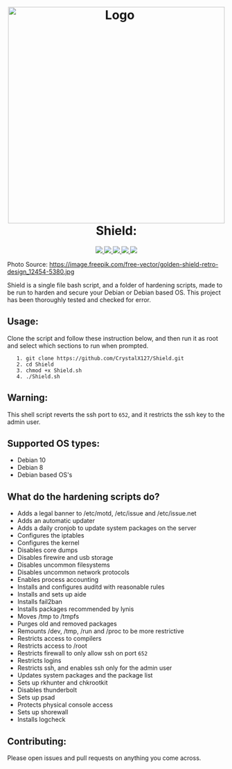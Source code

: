 <h1 align="center">
  <br>
  <a href="https://github.com/CrystalX127/Shield.git"><img src="https://image.freepik.com/free-vector/golden-shield-retro-design_12454-5380.jpg" alt="Logo" width="500"></a>
  <br>
  Shield:
  <br>
</h1>

<p align="center">
  <a href="https://github.com/CrystalX127/Shield.git">
      <img src="https://img.shields.io/badge/Liscence-GNU GPL v.3.0-informational?style=flat-square&logo=appveyor">
  </a>
  <a href="https://github.com/CrystalX127/Shield.git">
      <img src="https://img.shields.io/badge/Language-Bash-9cf?style=flat-square&logo=appveyor" >
  </a>
  <a href="https://github.com/CrystalX127/Shield.git">
    <img src="https://img.shields.io/badge/Repository Status-Active-success?style=flat-square&logo=appveyor">
  </a>
  <a href="https://github.com/CrystalX127/Shield.git">
      <img src="https://img.shields.io/badge/Contributions-Welcome-yellow?style=flat-square&logo=appveyor">
  </a>
  <a href="https://github.com/CrystalX127/Shield.git">
      <img src="https://img.shields.io/badge/Build-Passing-success?style=flat-square&logo=appveyor">
  </a>
</p>

Photo Source: https://image.freepik.com/free-vector/golden-shield-retro-design_12454-5380.jpg

Shield is a single file bash script, and a folder of hardening scripts, made to be run to harden and secure your Debian or Debian based OS.
This project has been thoroughly tested and checked for error.

## Usage:
Clone the script and follow these instruction below, and then run it as root and select which sections to run when prompted.
```
   1. git clone https://github.com/CrystalX127/Shield.git
   2. cd Shield
   3. chmod +x Shield.sh
   4. ./Shield.sh
```
## Warning:
This shell script reverts the ssh port to `652`, and it restricts the ssh key to the admin user.

## Supported OS types:
- Debian 10
- Debian 8
- Debian based OS's

## What do the hardening scripts do?
- Adds a legal banner to /etc/motd, /etc/issue and /etc/issue.net
- Adds an automatic updater
- Adds a daily cronjob to update system packages on the server
- Configures the iptables
- Configures the kernel
- Disables core dumps
- Disables firewire and usb storage
- Disables uncommon filesystems
- Disables uncommon network protocols
- Enables process accounting
- Installs and configures auditd with reasonable rules
- Installs and sets up aide
- Installs fail2ban
- Installs packages recommended by lynis
- Moves /tmp to /tmpfs
- Purges old and removed packages
- Remounts  /dev, /tmp, /run and /proc to be more restrictive
- Restricts access to compilers
- Restricts access to /root 
- Restricts firewall to only allow ssh on port `652`
- Restricts logins
- Restricts ssh, and enables ssh only for the admin user
- Updates system packages and the package list
- Sets up rkhunter and chkrootkit
- Disables thunderbolt
- Sets up psad
- Protects physical console access
- Sets up shorewall
- Installs logcheck

## Contributing:
Please open issues and pull requests on anything you come across.

